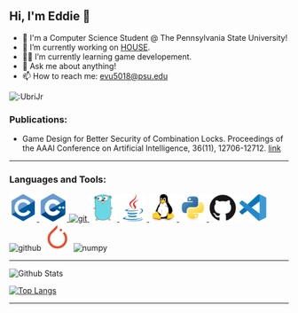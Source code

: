 ## Hi, I'm Eddie 👋 
- :brain: I'm a Computer Science Student @ The Pennsylvania State University! 
- 🔭 I’m currently working on [HOUSE](https://github.com/UbriJr/HOUSE).
- :surfing_man: I’m currently learning game developement.                          
- 💬 Ask me about anything!
- 📫 How to reach me: evu5018@psu.edu

![:UbriJr](https://count.getloli.com/get/@:UbriJr?theme=moebooru)

### Publications:
- Game Design for Better Security of Combination Locks. Proceedings of the AAAI Conference on Artificial Intelligence, 36(11), 12706-12712. [link](https://doi.org/10.1609/aaai.v36i11.21547)

***

### Languages and Tools:
<a href="https://www.cprogramming.com/" target="_blank"> <img src="https://raw.githubusercontent.com/devicons/devicon/master/icons/c/c-original.svg" alt="c" width="50" height="50"/> </a> <a href="https://www.w3schools.com/cpp/" target="_blank"> <img src="https://raw.githubusercontent.com/devicons/devicon/master/icons/cplusplus/cplusplus-original.svg" alt="cplusplus" width="50" height="50"/> </a> <a href="https://git-scm.com/" target="_blank"> <img src="https://www.vectorlogo.zone/logos/git-scm/git-scm-icon.svg" alt="git" width="50" height="50"/> </a> <a href="https://golang.org" target="_blank"> <img src="https://raw.githubusercontent.com/devicons/devicon/master/icons/go/go-original.svg" alt="go" width="50" height="50"/> </a> <a href="https://www.java.com" target="_blank"> <img src="https://raw.githubusercontent.com/devicons/devicon/master/icons/java/java-original.svg" alt="java" width="50" height="50"/> </a> <a href="https://www.linux.org/" target="_blank"> <img src="https://raw.githubusercontent.com/devicons/devicon/master/icons/linux/linux-original.svg" alt="linux" width="50" height="50"/> </a> <a href="https://www.python.org" target="_blank"> <img src="https://raw.githubusercontent.com/devicons/devicon/master/icons/python/python-original.svg" alt="python" width="50" height="50"/> </a> <img src = "https://github.com/devicons/devicon/blob/master/icons/github/github-original.svg" alt = "github" width="50" height="50"/> <img src ="https://github.com/devicons/devicon/blob/master/icons/vscode/vscode-original.svg" alt = "github" width="50" height="50"/> <img src ="https://opencv.org/wp-content/uploads/2020/07/OpenCV_logo_no_text-1.svg" alt = "github" width="50" height="50"/> <img src ="https://github.com/UbriJr/UbriJr/blob/main/assets/torch-removebg-preview.png" alt = "pytorch" width="50" height="50"/>
<img src ="https://github.com/numpy/numpy/blob/main/branding/logo/logomark/numpylogoicon.svg" alt = "numpy" width="50" height="50"/>
***
![Github Stats](https://github-readme-stats.vercel.app/api?username=UbriJr&theme=default&show_icons=true&count_private=true&hide=issues,contribs)


[![Top Langs](https://github-readme-stats.vercel.app/api/top-langs/?username=UbriJr&layout=compact)](https://github.com/UbriJr/github-readme-stats)
***
<!--
**UbriJr/UbriJr** is a ✨ _special_ ✨ repository because its `README.md` (this file) appears on your GitHub profile.

Here are some ideas to get you started:

- 🔭 I’m currently working on ...
- 🌱 I’m currently learning ...
- 👯 I’m looking to collaborate on ...
- 🤔 I’m looking for help with ...
- 💬 Ask me about ...
- 📫 How to reach me: ...
- 😄 Pronouns: ...
- ⚡ Fun fact: ...
-->
